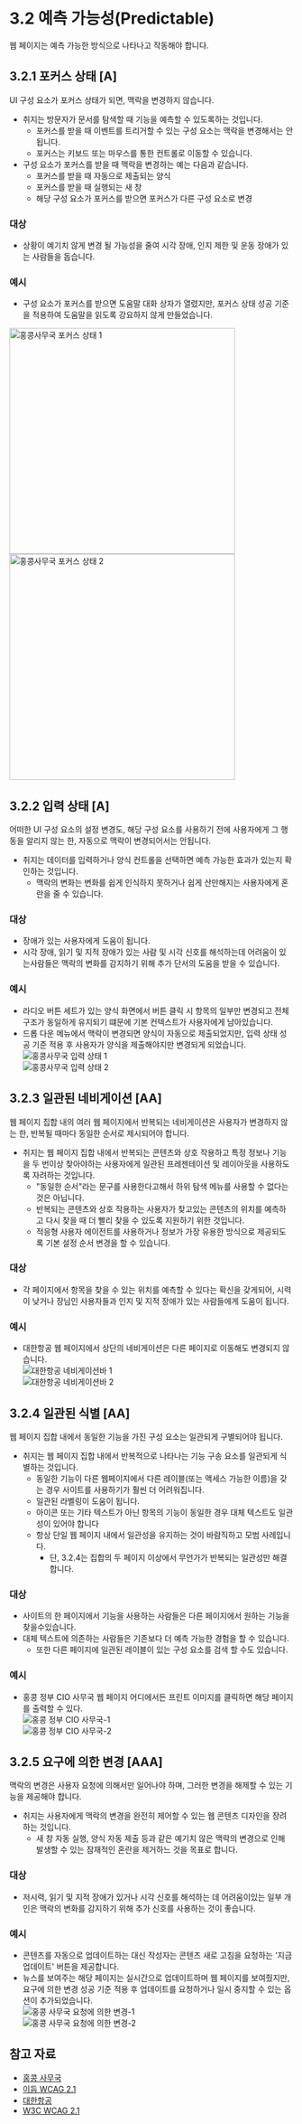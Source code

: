 # 3.2 예측 가능성(Predictable)
웹 페이지는 예측 가능한 방식으로 나타나고 작동해야 합니다.

## 3.2.1 포커스 상태 [A]
UI 구성 요소가 포커스 상태가 되면, 맥락을 변경하지 않습니다.
- 취지는 방문자가 문서를 탐색할 때 기능을 예측할 수 있도록하는 것입니다.
    - 포커스를 받을 때 이벤트를 트리거할 수 있는 구성 요소는 맥락을 변경해서는 안됩니다.
    - 포커스는 키보드 또는 마우스를 통한 컨트롤로 이동할 수 있습니다.
- 구성 요소가 포커스를 받을 때 맥락을 변경하는 예는 다음과 같습니다.
    - 포커스를 받을 때 자동으로 제출되는 양식
    - 포커스를 받을 때 실행되는 새 창
    - 해당 구성 요소가 포커스를 받으면 포커스가 다른 구성 요소로 변경

### 대상
- 상황이 예기치 않게 변경 될 가능성을 줄여 시각 장애, 인지 제한 및 운동 장애가 있는 사람들을 돕습니다.

### 예시
- 구성 요소가 포커스를 받으면 도움말 대화 상자가 열렸지만, 포커스 상태 성공 기준을 적용하여 도움말을 읽도록 강요하지 않게 만들었습니다.<br />
<img src="./img/on-focus-1.png" alt="홍콩사무국 포커스 상태 1" width="400px" />
<img src="./img/on-focus-2.png" alt="홍콩사무국 포커스 상태 2" width="400px" />


## 3.2.2 입력 상태 [A]
어떠한 UI 구성 요소의 설정 변경도, 해당 구성 요소를 사용하기 전에 사용자에게 그 행동을 알리지 않는 한, 자동으로 맥락이 변경되어서는 안됩니다.
- 취지는 데이터를 입력하거나 양식 컨트롤을 선택하면 예측 가능한 효과가 있는지 확인하는 것입니다.
    - 맥락의 변화는 변화를 쉽게 인식하지 못하거나 쉽게 산만해지는 사용자에게 혼란을 줄 수 있습니다.

### 대상
- 장애가 있는 사용자에게 도움이 됩니다.
- 시각 장애, 읽기 및 지적 장애가 있는 사람 및 시각 신호를 해석하는데 어려움이 있는사람들은 맥락의 변화를 감지하기 위해 추가 단서의 도움을 받을 수 있습니다.

### 예시
- 라디오 버튼 세트가 있는 양식 화면에서 버튼 클릭 시 항목의 일부만 변경되고 전체구조가 동일하게 유지되기 떄문에 기본 컨텍스트가 사용자에게 남아있습니다.
- 드롭 다운 메뉴에서 맥락이 변경되면 양식이 자동으로 제출되었지만, 입력 상태 성공 기준 적용 후 사용자가 양식을 제출해야지만 변경되게 되었습니다.<br />
![홍콩사무국 입력 상태 1](./img/on-input-1.png)<br />
![홍콩사무국 입력 상태 2](./img/on-input-2.png)<br />

## 3.2.3 일관된 네비게이션 [AA]
웹 페이지 집합 내의 여러 웹 페이지에서 반복되는 네비게이션은 사용자가 변경하지 않는 한, 반복될 때마다 동일한 순서로 제시되어야 합니다.
- 취지는 웹 페이지 집합 내에서 반복되는 콘텐츠와 상호 작용하고 특정 정보나 기능을 두 번이상 찾아야하는 사용자에게 일관된 프레젠테이션 및 레이아웃을 사용하도록 자려하는 것입니다.
    - "동일한 순서"라는 문구를 사용한다고해서 하위 탐색 메뉴를 사용할 수 없다는 것은 아닙니다.
    - 반복되는 콘텐츠와 상호 작용하는 사용자가 찾고있는 콘텐츠의 위치를 예측하고 다시 찾을 때 더 빨리 찾을 수 있도록 지원하기 위한 것입니다.
    - 적응형 사용자 에이전트를 사용하거나 정보가 가장 유용한 방식으로 제공되도록 기본 설정 순서 변경을 할 수 있습니다.

### 대상
- 각 페이지에서 항목을 찾을 수 있는 위치를 예측할 수 있다는 확신을 갖게되어, 시력이 낮거나 장님인 사용자들과 인지 및 지적 장애가 있는 사람들에게 도움이 됩니다.

### 예시
- 대한항공 웹 페이지에서 상단의 네비게이션은 다른 페이지로 이동해도 변경되지 않습니다.<br />
![대한항공 네비게이션바 1](./img/consistent-navigation-1.png)<br />
![대한항공 네비게이션바 2](./img/consistent-navigation-2.png)<br />

## 3.2.4 일관된 식별 [AA]
웹 페이지 집합 내에서 동일한 기능을 가진 구성 요소는 일관되게 구별되어야 됩니다.
-  취지는 웹 페이지 집합 내에서 반복적으로 나타나는 기능 구송 요소를 일관되게 식별하는 것입니다.
    - 동일한 기능이 다른 웹페이지에서 다른 레이블(또는 액세스 가능한 이름)을 갖는 경우 사이트를 사용하기가 훨씬 더 어려워집니다.
    - 일관된 라벨링이 도움이 됩니다.
    - 아이콘 또는 기타 텍스트가 아닌 항목의 기능이 동일한 경우 대체 텍스트도 일관성이 있어야 합니다
    - 항상 단일 웹 페이지 내에서 일관성을 유지하는 것이 바람직하고 모범 사례입니다.
        - 단, 3.2.4는 집합의 두 페이지 이상에서 무언가가 반복되는 일관성만 해결합니다.

### 대상
- 사이트의 한 페이지에서 기능을 사용하는 사람들은 다른 페이지에서 원하는 기능을 찾을수있습니다.
- 대체 텍스트에 의존하는 사람들은 기존보다 더 예측 가능한 경험을 할 수 있습니다.
    - 또한 다른 페이지에 일관된 레이블이 있는 구성 요소를 검색 할 수도 있습니다.

### 예시
- 홍콩 정부 CIO 사무국 웹 페이지 어디에서든 프린트 이미지를 클릭하면 해당 페이지를 출력할 수 있다.<br />
![홍콩 정부 CIO 사무국-1](./img/consistent-identification.png)<br />
![홍콩 정부 CIO 사무국-2](./img/consistent-identification-2.png)<br />

## 3.2.5 요구에 의한 변경 [AAA]
맥락의 변경은 사용자 요청에 의해서만 일어나야 하며, 그러한 변경을 해제할 수 있는 기능을 제공해야 합니다.
- 취지는 사용자에게 맥락의 변경을 완전히 제어할 수 있는 웹 콘텐츠 디자인을 장려하는 것입니다.
  - 새 창 자동 실행, 양식 자동 제출 등과 같은 예기치 않은 맥락의 변경으로 인해 발생할 수 있는 잠재적인 혼란을 제거하느 것을 목표로 합니다.

### 대상
- 저시력, 읽기 및 지적 장애가 있거나 시각 신호를 해석하는 데 어려움이있는 일부 개인은 맥락의 변화를 감지하기 위해 추가 신호를 사용하는 것이 좋습니다.

### 예시
- 콘텐츠를 자동으로 업데이트하는 대신 작성자는 콘텐츠 새로 고침을 요청하는 '지금 업데이트' 버튼을 제공합니다.
- 뉴스를 보여주는 해당 페이지는 실시간으로 업데이트하며 웹 페이지를 보여줬지만, 요구에 의한 변경 성공 기준 적용 후 업데이트를 요청하거나 일시 중지할 수 있는 옵션이 추가되었습니다.<br />
![홍콩 사무국 요청에 의한 변경-1](./img/change-on-request-1.png)<br />
![홍콩 사무국 요청에 의한 변경-2](./img/change-on-request-2.png)<br />

## 참고 자료
- [홍콩 사무국](https://www.ogcio.gov.hk/)
- [이듬 WCAG 2.1](https://a11y.gitbook.io/)
- [대한항공](https://www.koreanair.com/kr/ko)
- [W3C WCAG 2.1](https://www.w3.org/TR/WCAG21/#status-messages)